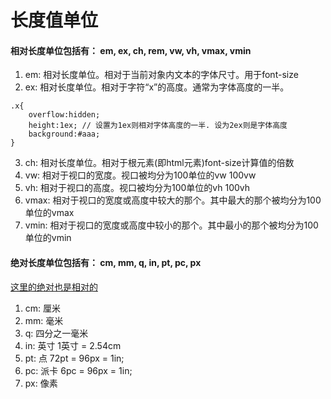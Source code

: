 # 长度值单位
#### 相对长度单位包括有： em, ex, ch, rem, vw, vh, vmax, vmin
1. em: 相对长度单位。相对于当前对象内文本的字体尺寸。用于font-size
2. ex: 相对长度单位。相对于字符“x”的高度。通常为字体高度的一半。
````
.x{
    overflow:hidden;
    height:1ex; // 设置为1ex则相对字体高度的一半. 设为2ex则是字体高度
    background:#aaa;
}
````
3. ch: 相对长度单位。相对于根元素(即html元素)font-size计算值的倍数
4. vw: 相对于视口的宽度。视口被均分为100单位的vw 100vw
5. vh: 相对于视口的高度。视口被均分为100单位的vh 100vh
6. vmax: 相对于视口的宽度或高度中较大的那个。其中最大的那个被均分为100单位的vmax
7. vmin: 相对于视口的宽度或高度中较小的那个。其中最小的那个被均分为100单位的vmin
#### 绝对长度单位包括有： cm, mm, q, in, pt, pc, px
[这里的绝对也是相对的](https://www.cnblogs.com/lenther2002/p/5092448.html)
1. cm: 厘米
2. mm: 毫米
3. q: 四分之一毫米
4. in: 英寸 1英寸 = 2.54cm
5. pt: 点 72pt = 96px = 1in;
6. pc: 派卡 6pc = 96px = 1in;
5. px: 像素
